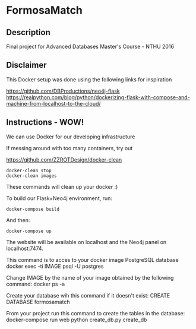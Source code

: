 # FormosaMatch

## Description

Final project for Advanced Databases Master's Course - NTHU 2016



## Disclaimer
This Docker setup was done using the following links for inspiration

https://github.com/DBProductions/neo4j-flask
https://realpython.com/blog/python/dockerizing-flask-with-compose-and-machine-from-localhost-to-the-cloud/

## Instructions - WOW!

We can use Docker for our developing infrastructure

If messing around with too many containers, try out

https://github.com/ZZROTDesign/docker-clean

	docker-clean stop
	docker-clean images

These commands will clean up your docker :)

To build our Flask+Neo4j environment, run:

	docker-compose build

And then:

	docker-compose up

The website will be available on localhost and the Neo4j panel on localhost:7474.

This command is to acces to your docker image PostgreSQL database
	docker exec -ti IMAGE psql -U postgres

Change IMAGE by the name of your image obtained by the following command:
	docker ps -a

Create your database wih this command if it doesn't exist:
	CREATE DATABASE formosamatch

From your project run this command to create the tables in the database:
	docker-compose run web python create_db.py create_db
	
